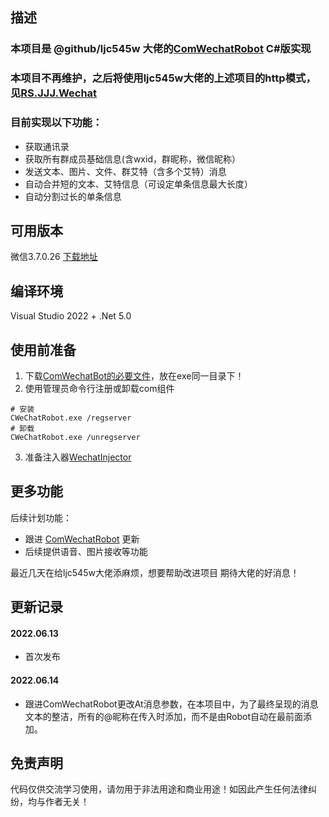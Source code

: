 ## 描述
### 本项目是 @github/ljc545w 大佬的[ComWechatRobot](https://github.com/ljc545w/ComWeChatRobot) C#版实现
### 本项目不再维护，之后将使用ljc545w大佬的上述项目的http模式，见[RS.JJJ.Wechat](https://github.com/RingoStudio/RS.JJJ.Wechat)

### 目前实现以下功能：
- 获取通讯录
- 获取所有群成员基础信息(含wxid，群昵称，微信昵称）
- 发送文本、图片、文件、群艾特（含多个艾特）消息
- 自动合并短的文本、艾特信息（可设定单条信息最大长度）
- 自动分割过长的单条信息


## 可用版本
微信3.7.0.26 [下载地址](https://aichunjing.lanzoui.com/b00dd197e)


## 编译环境
Visual Studio 2022 + .Net 5.0


## 使用前准备
1. 下载[ComWechatBot的必要文件](https://github.com/RingoStudio/ComWechatRobotCsharp/edit/master/com)，放在exe同一目录下！
2. 使用管理员命令行注册或卸载com组件
```
# 安装
CWeChatRobot.exe /regserver
# 卸载
CWeChatRobot.exe /unregserver
```
3. 准备注入器[WechatInjector](https://github.com/RingoStudio/WechatInjector)

## 更多功能
后续计划功能：
- 跟进 [ComWechatRobot](https://github.com/ljc545w/ComWeChatRobot) 更新
- 后续提供语音、图片接收等功能

最近几天在给ljc545w大佬添麻烦，想要帮助改进项目
期待大佬的好消息！


## 更新记录
#### 2022.06.13
- 首次发布
#### 2022.06.14
- 跟进ComWechatRobot更改At消息参数，在本项目中，为了最终呈现的消息文本的整洁，所有的@昵称在传入时添加，而不是由Robot自动在最前面添加。

## 免责声明
代码仅供交流学习使用，请勿用于非法用途和商业用途！如因此产生任何法律纠纷，均与作者无关！

